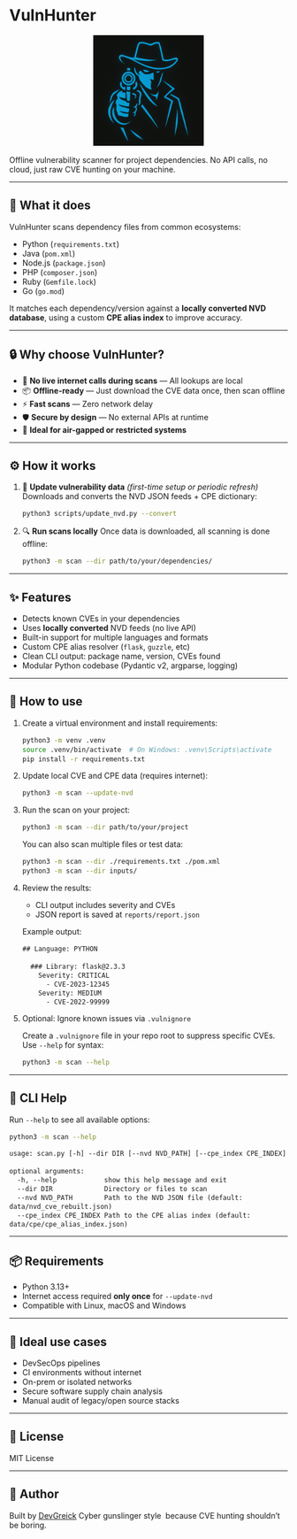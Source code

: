 # VulnHunter

<p align="center">
  <img src="logo.png" alt="VulnHunter logo" width="200">
</p>

Offline vulnerability scanner for project dependencies.
No API calls, no cloud, just raw CVE hunting on your machine.

---

## 🚀 What it does

VulnHunter scans dependency files from common ecosystems:

* Python (`requirements.txt`)
* Java (`pom.xml`)
* Node.js (`package.json`)
* PHP (`composer.json`)
* Ruby (`Gemfile.lock`)
* Go (`go.mod`)

It matches each dependency/version against a **locally converted NVD database**, using a custom **CPE alias index** to improve accuracy.

---

## 🔒 Why choose VulnHunter?

* 🚫 **No live internet calls during scans** — All lookups are local
* 📦 **Offline-ready** — Just download the CVE data once, then scan offline
* ⚡ **Fast scans** — Zero network delay
* 🛡️ **Secure by design** — No external APIs at runtime
* 🧱 **Ideal for air-gapped or restricted systems**

---

## ⚙️ How it works

1. 🔄 **Update vulnerability data** *(first-time setup or periodic refresh)*
   Downloads and converts the NVD JSON feeds + CPE dictionary:

   ```bash
   python3 scripts/update_nvd.py --convert
   ```

2. 🔍 **Run scans locally**
   Once data is downloaded, all scanning is done offline:

   ```bash
   python3 -m scan --dir path/to/your/dependencies/
   ```

---

## ✨ Features

* Detects known CVEs in your dependencies
* Uses **locally converted** NVD feeds (no live API)
* Built-in support for multiple languages and formats
* Custom CPE alias resolver (`flask`, `guzzle`, etc)
* Clean CLI output: package name, version, CVEs found
* Modular Python codebase (Pydantic v2, argparse, logging)

---

## 🧪 How to use

1. Create a virtual environment and install requirements:

   ```bash
   python3 -m venv .venv
   source .venv/bin/activate  # On Windows: .venv\Scripts\activate
   pip install -r requirements.txt
   ```

2. Update local CVE and CPE data (requires internet):

   ```bash
   python3 -m scan --update-nvd
   ```

3. Run the scan on your project:

   ```bash
   python3 -m scan --dir path/to/your/project
   ```

   You can also scan multiple files or test data:

   ```bash
   python3 -m scan --dir ./requirements.txt ./pom.xml
   python3 -m scan --dir inputs/
   ```

4. Review the results:

   * CLI output includes severity and CVEs
   * JSON report is saved at `reports/report.json`

   Example output:

   ```
   ## Language: PYTHON

     ### Library: flask@2.3.3
       Severity: CRITICAL
         - CVE-2023-12345
       Severity: MEDIUM
         - CVE-2022-99999
   ```

5. Optional: Ignore known issues via `.vulnignore`

   Create a `.vulnignore` file in your repo root to suppress specific CVEs.
   Use `--help` for syntax:

   ```bash
   python3 -m scan --help
   ```

---

## 🧰 CLI Help

Run `--help` to see all available options:

```bash
python3 -m scan --help
```

```
usage: scan.py [-h] --dir DIR [--nvd NVD_PATH] [--cpe_index CPE_INDEX]

optional arguments:
  -h, --help            show this help message and exit
  --dir DIR             Directory or files to scan
  --nvd NVD_PATH        Path to the NVD JSON file (default: data/nvd_cve_rebuilt.json)
  --cpe_index CPE_INDEX Path to the CPE alias index (default: data/cpe/cpe_alias_index.json)
```

---

## 📦 Requirements

* Python 3.13+
* Internet access required **only once** for `--update-nvd`
* Compatible with Linux, macOS and Windows

---

## 🧠 Ideal use cases

* DevSecOps pipelines
* CI environments without internet
* On-prem or isolated networks
* Secure software supply chain analysis
* Manual audit of legacy/open source stacks

---

## 📄 License

MIT License

---

## 👤 Author

Built by [DevGreick](https://github.com/DevGreick)
Cyber gunslinger style  because CVE hunting shouldn’t be boring.
